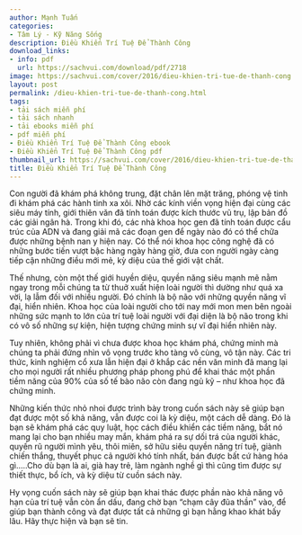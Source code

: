 ```yaml
---
author: Mạnh Tuấn
categories:
- Tâm Lý - Kỹ Năng Sống
description: Điều Khiển Trí Tuệ Để Thành Công
download_links:
- info: pdf
  url: https://sachvui.com/download/pdf/2718
image: https://sachvui.com/cover/2016/dieu-khien-tri-tue-de-thanh-cong.jpg
layout: post
permalink: /dieu-khien-tri-tue-de-thanh-cong.html
tags:
- tải sách miễn phí
- tải sách nhanh
- tải ebooks miễn phí
- pdf miễn phí
- Điều Khiển Trí Tuệ Để Thành Công ebook
- Điều Khiển Trí Tuệ Để Thành Công pdf
thumbnail_url: https://sachvui.com/cover/2016/dieu-khien-tri-tue-de-thanh-cong.jpg
title: Điều Khiển Trí Tuệ Để Thành Công
---
```


 <div class="item-desc text-justify"> <p>Con người đã khám phá không trung, đặt chân lên mặt trăng, phóng vệ tinh đi khám phá các hành tinh xa xôi. Nhờ các kính viền vọng hiện đại cùng các siêu máy tính, giới thiên văn đã tính toán được kích thước vũ trụ, lập bản đồ các giải ngân hà. Trong khi đó, các nhà khoa học gen đã tính toán được cẩu trúc của ADN và đang giải mã các đoạn gen để ngày nào đó có thể chữa được những bệnh nan y hiện nay. Có thể nói khoa học công nghệ đã có những bước tiến vượt bậc hàng ngày hàng giờ, đưa con người ngày càng tiếp cận những điều mới mẻ, kỳ diệu của thế giới vật chất.</p><p>Thế nhưng, còn một thế giới huyền diệu, quyền năng siêu mạnh mẽ nằm ngay trong mỗi chúng ta từ thuở xuất hiện loài người thì dường như quá xa vời, lạ lẫm đối với nhiều người. Đó chính là bộ não với những quyền năng vĩ đại, hiển nhiên. Khoa học của loài người cho tới nay mới mon men bên ngoài những sức mạnh to lớn của trí tuệ loài người với đại diện là bộ não trong khi có vô số những sự kiện, hiện tượng chứng minh sự vĩ đại hiển nhiên này.</p><p>Tuy nhiên, không phải vì chưa được khoa học khám phá, chứng minh mà chúng ta phải đứng nhìn vô vọng trước kho tàng vô cùng, vô tận này. Các tri thức, kinh nghiệm cổ xưa lẫn hiện đại ở khắp các nền văn minh đã mang lại cho mọi người rất nhiều phương pháp phong phú để khai thác một phần tiềm năng của 90% của số tế bào não còn đang ngủ kỹ – như khoa học đã chứng minh.</p><p>Những kiến thức nhỏ nhoi được trình bày trong cuốn sách này sẽ giúp bạn đạt được một số khả năng, vẫn được coi là kỳ diệu, một cách dễ dàng. Đó là bạn sẽ khám phá các quy luật, học cách điều khiển các tiềm năng, bắt nó mang lại cho bạn nhiều may mắn, khám phá ra sự dối trá của người khác, quyến rũ người mình yêu, thôi miên, sở hữu siêu quyền năng trí tuệ, giành chiến thắng, thuyết phục cả người khó tính nhất, bán được bất cứ hàng hóa gì…..Cho dù bạn là ai, già hay trẻ, làm ngành nghề gì thì cũng tìm được sự thiết thực, bổ ích, và kỳ diệu từ cuồn sách này.</p><p>Hy vọng cuốn sách này sẽ giúp bạn khai thác được phần nào khả năng vô hạn của trí tuệ vẫn còn ẩn dấu, đang chờ bạn “chạm cây đũa thần” vào, để giúp bạn thành công và đạt được tất cả những gì bạn hằng khao khát bấy lâu. Hãy thực hiện và bạn sẽ tin.</p> </div>
